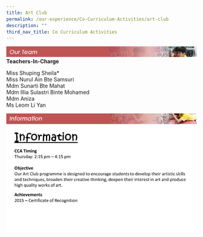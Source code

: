 ```yaml
---
title: Art Club
permalink: /our-experience/Co-Curriculum-Activities/art-club
description: ""
third_nav_title: Co Curriculum Activities
---
```

![](/images/ourteam_artclub.png)
**Teachers-In-Charge**  
  
Miss Shuping Sheila\*  
Miss Nurul Ain Bte Samsuri  
Mdm Sunarti Bte Mahat  
Mdm Illia Sulastri Binte Mohamed  
Mdm Aniza  
Ms Leom Li Yan

![](/images/information_artclub.png)
![](/images/Slide16a.jpg)